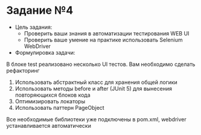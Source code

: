 # Задание №4

* Цель задания:
    * Проверить ваши знания в автоматизации тестирования WEB UI
    * Проверить ваше умение на практике использовать Selenium WebDriver
* Формулировка задачи:

В блоке test реализовано несколько UI тестов. Вам необходимо сделать рефакторинг

1. Использовать абстрактный класс для хранения общей логики
2. Использовать методы before и after (JUnit 5) для вынесения повторяющихся блоков кода
3. Оптимизировать локаторы
4. Использовать паттерн PageObject

Все необходимые библиотеки уже подключены в pom.xml, webdriver устанавливается автоматически